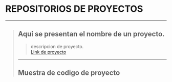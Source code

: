 # REPOSITORIOS DE PROYECTOS 
***
> ## Aqui se presentan el nombre de un proyecto.  
>>descripcion de proyecto.  
>>[Link de proyecto](www.google.com)
>***
> ## Muestra de codigo de proyecto
>> <html>
>>           <head>
>>             <title>Test</title>
>>           </head>
>>  
